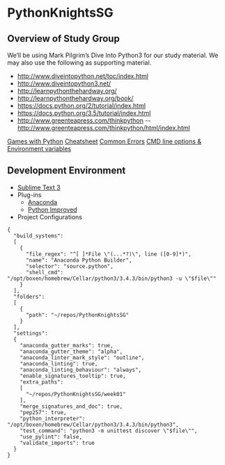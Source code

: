 # PythonKnightsSG

## Overview of Study Group

We’ll be using Mark Pilgrim’s Dive Into Python3 for our study material.  We may also use the following as supporting material.

* http://www.diveintopython.net/toc/index.html
* http://www.diveintopython3.net/
* http://learnpythonthehardway.org/
* http://learnpythonthehardway.org/book/
* https://docs.python.org/2/tutorial/index.html
* https://docs.python.org/3.5/tutorial/index.html
* http://www.greenteapress.com/thinkpython  -- http://www.greenteapress.com/thinkpython/html/index.html

[Games with Python](http://codecombat.com)
[Cheatsheet](https://perso.limsi.fr/pointal/_media/python:cours:mementopython3-english.pdf)
[Common Errors](http://pythonforbiologists.com/index.php/29-common-beginner-python-errors-on-one-page/)
[CMD line options & Environment variables](https://docs.python.org/3/using/cmdline.html)

## Development Environment

* [Sublime Text 3](http://www.sublimetext.com/3)
* Plug-ins
  * [Anaconda](https://packagecontrol.io/packages/Anaconda)
  * [Python Improved](https://packagecontrol.io/packages/Python%20Improved)
* Project Configurations

```
{
  "build_systems":
  [
    {
      "file_regex": "^[ ]*File \"(...*?)\", line ([0-9]*)",
      "name": "Anaconda Python Builder",
      "selector": "source.python",
      "shell_cmd": "/opt/boxen/homebrew/Cellar/python3/3.4.3/bin/python3 -u \"$file\""
    }
  ],
  "folders":
  [
    {
      "path": "~/repos/PythonKnightsSG"
    }
  ],
  "settings":
  {
    "anaconda_gutter_marks": true,
    "anaconda_gutter_theme": "alpha",
    "anaconda_linter_mark_style": "outline",
    "anaconda_linting": true,
    "anaconda_linting_behaviour": "always",
    "enable_signatures_tooltip": true,
    "extra_paths":
    [
      "~/repos/PythonKnightsSG/week01"
    ],
    "merge_signatures_and_doc": true,
    "pep257": true,
    "python_interpreter": "/opt/boxen/homebrew/Cellar/python3/3.4.3/bin/python3",
    "test_command": "python3 -m unittest discover \"$file\"",
    "use_pylint": false,
    "validate_imports": true
  }
}
```